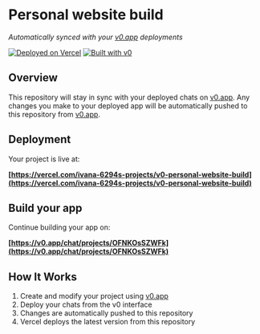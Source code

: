 # Personal website build

*Automatically synced with your [v0.app](https://v0.app) deployments*

[![Deployed on Vercel](https://img.shields.io/badge/Deployed%20on-Vercel-black?style=for-the-badge&logo=vercel)](https://vercel.com/ivana-6294s-projects/v0-personal-website-build)
[![Built with v0](https://img.shields.io/badge/Built%20with-v0.app-black?style=for-the-badge)](https://v0.app/chat/projects/OFNKOsSZWFk)

## Overview

This repository will stay in sync with your deployed chats on [v0.app](https://v0.app).
Any changes you make to your deployed app will be automatically pushed to this repository from [v0.app](https://v0.app).

## Deployment

Your project is live at:

**[https://vercel.com/ivana-6294s-projects/v0-personal-website-build](https://vercel.com/ivana-6294s-projects/v0-personal-website-build)**

## Build your app

Continue building your app on:

**[https://v0.app/chat/projects/OFNKOsSZWFk](https://v0.app/chat/projects/OFNKOsSZWFk)**

## How It Works

1. Create and modify your project using [v0.app](https://v0.app)
2. Deploy your chats from the v0 interface
3. Changes are automatically pushed to this repository
4. Vercel deploys the latest version from this repository

